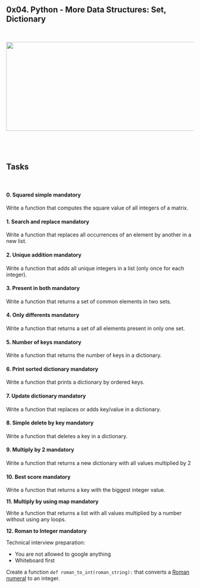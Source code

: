 <h2 class="gap">0x04. Python - More Data Structures: Set, Dictionary</h2>
<p>&nbsp;</p>
<p class="sm-gap"><img src="https://miro.medium.com/max/862/1*ROkA74UMhsrU0KfifblGUg.png" alt="" width="666" height="238" /></p>
<h2 class="gap">&nbsp; &nbsp;</h2>
<h2 class="gap">Tasks</h2>
<p>&nbsp;</p>
<div data-role="task1135" data-position="1">
<div id="task-1135" class=" clearfix gap">
<h4 class="task">0. Squared simple&nbsp;mandatory</h4>
<p>Write a function that computes the square value of all integers of a matrix.</p>
</div>
</div>
<div data-role="task1138" data-position="2">
<div id="task-1138" class=" clearfix gap">
<h4 class="task">1. Search and replace&nbsp;mandatory</h4>
<p>Write a function that replaces all occurrences of an element by another in a new list.</p>
</div>
</div>
<div data-role="task1139" data-position="3">
<div id="task-1139" class=" clearfix gap">
<h4 class="task">2. Unique addition&nbsp;mandatory</h4>
<p>Write a function that adds all unique integers in a list (only once for each integer).</p>
</div>
</div>
<div data-role="task1140" data-position="4">
<div id="task-1140" class=" clearfix gap">
<h4 class="task">3. Present in both&nbsp;mandatory</h4>
<p>Write a function that returns a set of common elements in two sets.</p>
</div>
</div>
<div data-role="task1141" data-position="5">
<div id="task-1141" class=" clearfix gap">
<h4 class="task">4. Only differents&nbsp;mandatory</h4>
<p>Write a function that returns a set of all elements present in only one set.</p>
</div>
</div>
<div data-role="task1142" data-position="6">
<div id="task-1142" class=" clearfix gap">
<h4 class="task">5. Number of keys&nbsp;mandatory</h4>
<p>Write a function that returns the number of keys in a dictionary.</p>
</div>
</div>
<div data-role="task1143" data-position="7">
<div id="task-1143" class=" clearfix gap">
<h4 class="task">6. Print sorted dictionary&nbsp;mandatory</h4>
<p>Write a function that prints a dictionary by ordered keys.</p>
</div>
</div>
<div data-role="task1144" data-position="8">
<div id="task-1144" class=" clearfix gap">
<h4 class="task">7. Update dictionary&nbsp;mandatory</h4>
<p>Write a function that replaces or adds key/value in a dictionary.</p>
</div>
</div>
<div data-role="task1145" data-position="9">
<div id="task-1145" class=" clearfix gap">
<h4 class="task">8. Simple delete by key&nbsp;mandatory</h4>
<p>Write a function that deletes a key in a dictionary.</p>
</div>
</div>
<div data-role="task1146" data-position="10">
<div id="task-1146" class=" clearfix gap">
<h4 class="task">9. Multiply by 2&nbsp;mandatory</h4>
<p>Write a function that returns a new dictionary with all values multiplied by 2</p>
</div>
</div>
<div data-role="task1147" data-position="11">
<div id="task-1147" class=" clearfix gap">
<h4 class="task">10. Best score&nbsp;mandatory</h4>
<p>Write a function that returns a key with the biggest integer value.</p>
<p><strong>11. Multiply by using map&nbsp;mandatory</strong></p>
</div>
</div>
<div data-role="task1148" data-position="12">
<div id="task-1148" class=" clearfix gap">
<p>Write a function that returns a list with all values multiplied by a number without using any loops.</p>
<p><strong>12. Roman to Integer&nbsp;mandatory</strong></p>
</div>
</div>
<div data-role="task2648" data-position="13">
<div id="task-2648" class=" clearfix gap">
<p>Technical interview preparation:</p>
<ul>
<li>You are not allowed to google anything</li>
<li>Whiteboard first</li>
</ul>
<p>Create a function&nbsp;<code>def roman_to_int(roman_string):</code>&nbsp;that converts a&nbsp;<a title="Roman numeral" href="https://intranet.hbtn.io/rltoken/g7UKrGGWwbRJRkdB3tFThg" target="_blank">Roman numeral</a>&nbsp;to an integer.</p>
</div>
</div>
